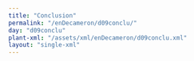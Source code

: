 ```yaml
---
title: "Conclusion"
permalink: "/enDecameron/d09conclu/"
day: "d09conclu"
plant-xml: "/assets/xml/enDecameron/d09conclu.xml"
layout: "single-xml"
---
```


